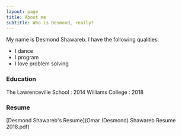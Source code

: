 ```yaml
---
layout: page
title: About me
subtitle: Who is Desmond, really?
---
```


My name is Desmond Shawareb. I have the following qualities:

- I dance
- I program
- I love problem solving

### Education

The Lawrenceville School : 2014
Williams College : 2018


### Resume
[Desmond Shawareb's Resume](Omar (Desmond) Shawareb Resume 2018.pdf)